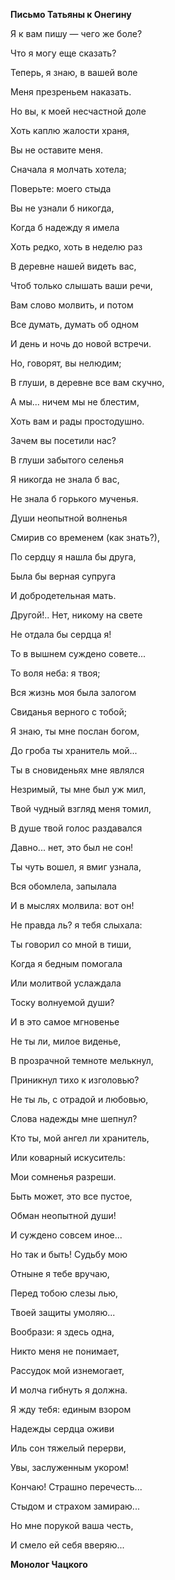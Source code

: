 **Письмо Татьяны к Онегину**

Я к вам пишу — чего же боле?

Что я могу еще сказать?

Теперь, я знаю, в вашей воле

Меня презреньем наказать.

Но вы, к моей несчастной доле

Хоть каплю жалости храня,

Вы не оставите меня.

Сначала я молчать хотела;

Поверьте: моего стыда

Вы не узнали б никогда,

Когда б надежду я имела

Хоть редко, хоть в неделю раз

В деревне нашей видеть вас,

Чтоб только слышать ваши речи,

Вам слово молвить, и потом

Все думать, думать об одном

И день и ночь до новой встречи.

Но, говорят, вы нелюдим;

В глуши, в деревне все вам скучно,

А мы... ничем мы не блестим,

Хоть вам и рады простодушно.

Зачем вы посетили нас?

В глуши забытого селенья

Я никогда не знала б вас,

Не знала б горького мученья.

Души неопытной волненья

Смирив со временем (как знать?),

По сердцу я нашла бы друга,

Была бы верная супруга

И добродетельная мать.

Другой!.. Нет, никому на свете

Не отдала бы сердца я!

То в вышнем суждено совете...

То воля неба: я твоя;

Вся жизнь моя была залогом

Свиданья верного с тобой;

Я знаю, ты мне послан богом,

До гроба ты хранитель мой...

Ты в сновиденьях мне являлся

Незримый, ты мне был уж мил,

Твой чудный взгляд меня томил,

В душе твой голос раздавался

Давно... нет, это был не сон!

Ты чуть вошел, я вмиг узнала,

Вся обомлела, запылала

И в мыслях молвила: вот он!

Не правда ль? я тебя слыхала:

Ты говорил со мной в тиши,

Когда я бедным помогала

Или молитвой услаждала

Тоску волнуемой души?

И в это самое мгновенье

Не ты ли, милое виденье,

В прозрачной темноте мелькнул,

Приникнул тихо к изголовью?

Не ты ль, с отрадой и любовью,

Слова надежды мне шепнул?

Кто ты, мой ангел ли хранитель,

Или коварный искуситель:

Мои сомненья разреши.

Быть может, это все пустое,

Обман неопытной души!

И суждено совсем иное...

Но так и быть! Судьбу мою

Отныне я тебе вручаю,

Перед тобою слезы лью,

Твоей защиты умоляю...

Вообрази: я здесь одна,

Никто меня не понимает,

Рассудок мой изнемогает,

И молча гибнуть я должна.

Я жду тебя: единым взором

Надежды сердца оживи

Иль сон тяжелый перерви,

Увы, заслуженным укором!

Кончаю! Страшно перечесть...

Стыдом и страхом замираю...

Но мне порукой ваша честь,

И смело ей себя вверяю...

**Монолог Чацкого**
